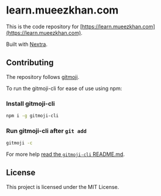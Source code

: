 # learn.mueezkhan.com

This is the code repository for [https://learn.mueezkhan.com](https://learn.mueezkhan.com).

Built with [Nextra](https://nextra.site).

## Contributing

The repository follows [gitmoji](https://gitmoji.dev/).

To run the gitmoji-cli for ease of use using npm:

### Install gitmoji-cli

```bash
npm i -g gitmoji-cli
```

### Run gitmoji-cli after `git add`

```bash
gitmoji -c
```

For more help [read the `gitmoji-cli` README.md](https://github.com/carloscuesta/gitmoji-cli).

## License

This project is licensed under the MIT License.
